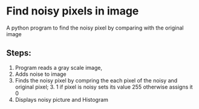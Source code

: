# Find noisy pixels in image
A python program to find the noisy pixel by comparing with the original image

## Steps:

1. Program reads a gray scale image, 
2. Adds noise to image
3. Finds the noisy pixel by compring the each pixel of the noisy and original pixel;
   3. 1 if pixel is noisy sets its value 255 otherwise assigns it 0
4. Displays noisy picture and Histogram

